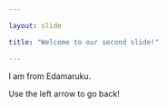 ```yaml
---

layout: slide

title: "Welcome to our second slide!"

---
```


I am from Edamaruku.

Use the left arrow to go back!

